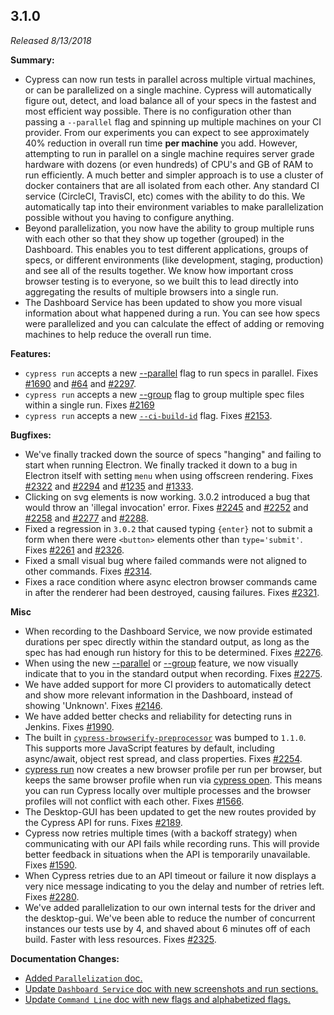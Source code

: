 ## 3.1.0

_Released 8/13/2018_

**Summary:**

- Cypress can now run tests in parallel across multiple virtual machines, or can
  be parallelized on a single machine. Cypress will automatically figure out,
  detect, and load balance all of your specs in the fastest and most efficient
  way possible. There is no configuration other than passing a `--parallel` flag
  and spinning up multiple machines on your CI provider. From our experiments
  you can expect to see approximately 40% reduction in overall run time **per
  machine** you add. However, attempting to run in parallel on a single machine
  requires server grade hardware with dozens (or even hundreds) of CPU's and GB
  of RAM to run efficiently. A much better and simpler approach is to use a
  cluster of docker containers that are all isolated from each other. Any
  standard CI service (CircleCI, TravisCI, etc) comes with the ability to do
  this. We automatically tap into their environment variables to make
  parallelization possible without you having to configure anything.
- Beyond parallelization, you now have the ability to group multiple runs with
  each other so that they show up together (grouped) in the Dashboard. This
  enables you to test different applications, groups of specs, or different
  environments (like development, staging, production) and see all of the
  results together. We know how important cross browser testing is to everyone,
  so we built this to lead directly into aggregating the results of multiple
  browsers into a single run.
- The Dashboard Service has been updated to show you more visual information
  about what happened during a run. You can see how specs were parallelized and
  you can calculate the effect of adding or removing machines to help reduce the
  overall run time.

**Features:**

- `cypress run` accepts a new
  [--parallel](/guides/guides/command-line#cypress-run-parallel) flag to run
  specs in parallel. Fixes
  [#1690](https://github.com/cypress-io/cypress/issues/1690) and
  [#64](https://github.com/cypress-io/cypress/issues/64) and
  [#2297](https://github.com/cypress-io/cypress/issues/2297).
- `cypress run` accepts a new
  [--group](/guides/guides/command-line#cypress-run-group-lt-name-gt) flag to
  group multiple spec files within a single run. Fixes
  [#2169](https://github.com/cypress-io/cypress/issues/2169)
- `cypress run` accepts a new
  [`--ci-build-id`](/guides/guides/command-line#cypress-run-ci-build-id-lt-id-gt)
  flag. Fixes [#2153](https://github.com/cypress-io/cypress/issues/2153).

**Bugfixes:**

- We've finally tracked down the source of specs "hanging" and failing to start
  when running Electron. We finally tracked it down to a bug in Electron itself
  with setting `menu` when using offscreen rendering. Fixes
  [#2322](https://github.com/cypress-io/cypress/issues/2322) and
  [#2294](https://github.com/cypress-io/cypress/issues/2294) and
  [#1235](https://github.com/cypress-io/cypress/issues/1235) and
  [#1333](https://github.com/cypress-io/cypress/issues/1333).
- Clicking on svg elements is now working. 3.0.2 introduced a bug that would
  throw an 'illegal invocation' error. Fixes
  [#2245](https://github.com/cypress-io/cypress/issues/2245) and
  [#2252](https://github.com/cypress-io/cypress/issues/2252) and
  [#2258](https://github.com/cypress-io/cypress/issues/2258) and
  [#2277](https://github.com/cypress-io/cypress/issues/2277) and
  [#2288](https://github.com/cypress-io/cypress/issues/2288).
- Fixed a regression in `3.0.2` that caused typing `{enter}` not to submit a
  form when there were `<button>` elements other than `type='submit'`. Fixes
  [#2261](https://github.com/cypress-io/cypress/issues/2261) and
  [#2326](https://github.com/cypress-io/cypress/issues/2326).
- Fixed a small visual bug where failed commands were not aligned to other
  commands. Fixes [#2314](https://github.com/cypress-io/cypress/issues/2314).
- Fixes a race condition where async electron browser commands came in after the
  renderer had been destroyed, causing failures. Fixes
  [#2321](https://github.com/cypress-io/cypress/issues/2321).

**Misc**

- When recording to the Dashboard Service, we now provide estimated durations
  per spec directly within the standard output, as long as the spec has had
  enough run history for this to be determined. Fixes
  [#2276](https://github.com/cypress-io/cypress/issues/2276).
- When using the new
  [--parallel](/guides/guides/command-line#cypress-run-parallel) or
  [--group](/guides/guides/command-line#cypress-run-group-lt-name-gt) feature,
  we now visually indicate that to you in the standard output when recording.
  Fixes [#2275](https://github.com/cypress-io/cypress/issues/2275).
- We have added support for more CI providers to automatically detect and show
  more relevant information in the Dashboard, instead of showing 'Unknown'.
  Fixes [#2146](https://github.com/cypress-io/cypress/issues/2146).
- We have added better checks and reliability for detecting runs in Jenkins.
  Fixes [#1990](https://github.com/cypress-io/cypress/issues/1990).
- The built in
  [`cypress-browserify-preprocessor`](https://github.com/cypress-io/cypress-browserify-preprocessor)
  was bumped to `1.1.0`. This supports more JavaScript features by default,
  including async/await, object rest spread, and class properties. Fixes
  [#2254](https://github.com/cypress-io/cypress/issues/2254).
- [cypress run](/guides/guides/command-line#cypress-run) now creates a new
  browser profile per run per browser, but keeps the same browser profile when
  run via [cypress open](/guides/guides/command-line#cypress-open). This means
  you can run Cypress locally over multiple processes and the browser profiles
  will not conflict with each other. Fixes
  [#1566](https://github.com/cypress-io/cypress/issues/1566).
- The Desktop-GUI has been updated to get the new routes provided by the Cypress
  API for runs. Fixes
  [#2189](https://github.com/cypress-io/cypress/issues/2189).
- Cypress now retries multiple times (with a backoff strategy) when
  communicating with our API fails while recording runs. This will provide
  better feedback in situations when the API is temporarily unavailable. Fixes
  [#1590](https://github.com/cypress-io/cypress/issues/1590).
- When Cypress retries due to an API timeout or failure it now displays a very
  nice message indicating to you the delay and number of retries left. Fixes
  [#2280](https://github.com/cypress-io/cypress/issues/2280).
- We've added parallelization to our own internal tests for the driver and the
  desktop-gui. We've been able to reduce the number of concurrent instances our
  tests use by 4, and shaved about 6 minutes off of each build. Faster with less
  resources. Fixes [#2325](https://github.com/cypress-io/cypress/issues/2325).

**Documentation Changes:**

- [Added `Parallelization` doc.](/guides/guides/parallelization)
- [Update `Dashboard Service` doc with new screenshots and run sections.](/guides/dashboard/introduction)
- [Update `Command Line` doc with new flags and alphabetized flags.](/guides/guides/command-line)
